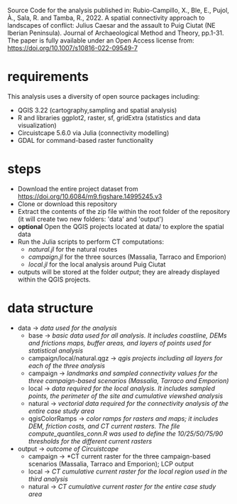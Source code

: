 Source Code for the analysis published in:
Rubio-Campillo, X., Ble, E., Pujol, À., Sala, R. and Tamba, R., 2022. A spatial connectivity approach to landscapes of conflict: Julius Caesar and the assault to Puig Ciutat (NE Iberian Peninsula). Journal of Archaeological Method and Theory, pp.1-31.
The paper is fully available under an Open Access license from: https://doi.org/10.1007/s10816-022-09549-7

# requirements
This analysis uses a diversity of open source packages including:
* QGIS 3.22 (cartography,sampling and spatial analysis)
* R and libraries ggplot2, raster, sf, gridExtra (statistics and data visualization)
* Circuistcape 5.6.0 via Julia (connectivity modelling)
* GDAL for command-based raster functionality

# steps
* Download the entire project dataset from https://doi.org/10.6084/m9.figshare.14995245.v3
* Clone or download this repository
* Extract the contents of the zip file within the root folder of the repository (it will create two new folders: 'data' and 'output')
* **optional** Open the QGIS projects located at data/ to explore the spatial data
* Run the Julia scripts to perform CT computations:
    * *natural.jl* for the natural routes
    * *campaign.jl* for the three sources (Massalia, Tarraco and Emporion)
    * *local.jl* for the local analysis around Puig Ciutat
* outputs will be stored at the folder *output*; they are already displayed within the QGIS projects.

# data structure
* data -> *data used for the analysis*
    * base -> *basic data used for all analysis. It includes coastline, DEMs and frictions maps, buffer areas, and layers of points used for statistical analysis*
    * campaign/local/natural.qgz -> *qgis projects including all layers for each of the three analysis*
    * campaign -> *landmarks and sampled connectivity values for the three campaign-based scenarios (Massalia, Tarraco and Emporion)*
    * local -> *data required for the local analysis. It includes sampled points, the perimeter of the site and cumulative viewshed analysis*
    * natural -> *vectorial data required for the connectivity analysis of the entire case study area*
    * qgisColorRamps -> *color ramps for rasters and maps; it includes DEM, friction costs, and CT current rasters. The file compute_quantiles_conn.R was used to define the 10/25/50/75/90 thresholds for the different current rasters*
* output -> *outcome of Circuistcape*
    * campaign -> *CT current raster for the three campaign-based scenarios (Massalia, Tarraco and Emporion); LCP output
    * local -> *CT cumulative current raster for the local region used in the third analysis*
    * natural -> *CT cumulative current raster for the entire case study area*

